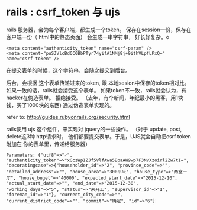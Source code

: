 # rails : csrf_token 与 ujs

rails 服务器，会为每个客户端，都生成一个token。  保存在session一份，保存在客户端一份（ html中的静态页面）
会生成一串字符串， 好长好复杂。o

```
<meta content="authenticity_token" name="csrf-param" />
<meta content="puSJVlcBd6C0BbPTyr74yifA1NMj8j+9ithVLpfLPxQ=" name="csrf-token" />
```

在提交表单的时候，这个字符串，会随之提交到后台。

后台，会根据 这个表单传递过来的token, 跟 本地sesion中保存的token相对比。
如果一致的话，rails就会接受这个表单。
如果token不一致，rails就会认为，有hacker在伪造表单。 拒绝接受。
（去年，有个新闻，年纪最小的黑客，用1块钱，买了1000块的东西)
通过伪造表单实现的。

refer to: http://guides.rubyonrails.org/security.html

rails使用 ujs  这个组件，来实现对 jquery的一些操作。
（对于 update, post, delete这3种 http请求时， 他们都要提交表单。于是，UJS就会自动把csrf token附加在 你的表单里，传递给服务器）

```
Parameters: {"utf8"=>"✓", "authenticity_token"=>"xGczWpIZJf5VlfAwa5BpaAW9wp7F3NvXzoirl2Zw7tI=", "decoratingcase"=>{"householder_id"=>"2", "province_code"=>"", "detailed_address"=>"", "house_area"=>"300平米", "house_type"=>"两室一厅", "house_buget"=>"40000", "expected_start_date"=>"2015-12-10", "actual_start_date"=>"", "end_date"=>"2015-12-30", "working_days"=>"5", "status"=>"未开工", "supervisor_id"=>"1", "foreman_id"=>"1"}, "current_city_code"=>"", "current_district_code"=>"", "commit"=>"确定", "id"=>"6"}
```

